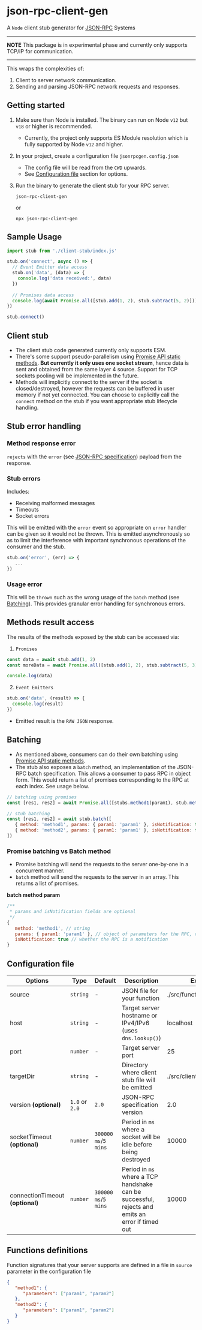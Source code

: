 # json-rpc-client-gen

A `Node` client stub generator for [JSON-RPC](https://www.jsonrpc.org/specification) Systems

---
**NOTE**
This package is in experimental phase and currently only supports TCP/IP for communication.

---

This wraps the complexities of:

1. Client to server network communication.
2. Sending and parsing JSON-RPC network requests and responses.

## Getting started
1. Make sure than Node is installed. The binary can run on Node `v12` but `v18` or higher is recommended.
   - Currently, the project only supports ES Module resolution which is fully supported by Node `v12` and higher.
2. In your project, create a configuration file `jsonrpcgen.config.json`
   - The config file will be read from the `CWD` upwards.
   - See [Configuration file](#configuration-file) section for options.
3. Run the binary to generate the client stub for your RPC server.

   ```
   json-rpc-client-gen
   ```

   or

   ```
   npx json-rpc-client-gen
   ```


## Sample Usage

```JavaScript
import stub from './client-stub/index.js'

stub.on('connect', async () => {
  // Event Emitter data access
  stub.on('data', (data) => {
    console.log('data received:', data)
  })
  
  // Promises data access
  console.log(await Promise.all([stub.add(1, 2), stub.subtract(5, 2)]))
})

stub.connect()
```

## Client stub
- The client stub code generated currently only supports ESM.
- There's some support pseudo-parallelism using [Promise API static methods](https://developer.mozilla.org/en-US/docs/Web/JavaScript/Reference/Global_Objects/Promise). **But currently it only uses one socket stream**, hence data is sent and obtained from the same layer 4 source. Support for TCP sockets pooling will be implemented in the future.
- Methods will implicitly connect to the server if the socket is closed/destroyed, however the requests can be buffered in user memory if not yet connected.  You can choose to explicitly call the `connect` method on the stub if you want appropriate stub lifecycle handling.

## Stub error handling

### Method response error

`rejects` with the `error` (see [JSON-RPC specification](https://www.jsonrpc.org/specification)) payload from the response.

### Stub errors
Includes:
- Receiving malformed messages
- Timeouts
- Socket errors

This will be emitted with the `error` event so appropriate on `error` handler can be given so it would not be thrown. This is emitted asynchronously so as to limit the interference with important synchronous operations of the consumer and the stub.

```JavaScript
stub.on('error', (err) => {
   ...
})
```

### Usage error

This will be `thrown` such as the wrong usage of the `batch` method (see [Batching](#batching)). This provides granular error handling for synchronous errors.

## Methods result access

The results of the methods exposed by the stub can be accessed via:

1. `Promises`

```JavaScript
const data = await stub.add(1, 2)
const moreData = await Promise.all([stub.add(1, 2), stub.subtract(5, 3)])

console.log(data)
```

2. `Event Emitters`
```JavaScript
stub.on('data', (result) => {
  console.log(result)
})
```
- Emitted result is the `RAW JSON` response.

## Batching
- As mentioned above, consumers can do their own batching using [Promise API static methods](https://developer.mozilla.org/en-US/docs/Web/JavaScript/Reference/Global_Objects/Promise).
- The stub also exposes a `batch` method, an implementation of the JSON-RPC batch specification. This allows a consumer to pass RPC in object form. This would return a list of promises corresponding to the RPC at each index. See usage below. 

```JavaScript
// batching using promises
const [res1, res2] = await Promise.all([stubs.method1(param1), stub.method2(param1)])

// stub batching
const [res1, res2] = await stub.batch([
   { method: 'method1', params: { param1: 'param1' }, isNotification: true },
   { method: 'method2', params: { param1: 'param1' }, isNotification: false },
])
```

### Promise batching vs Batch method
- Promise batching will send the requests to the server one-by-one in a concurrent manner.
- `batch` method will send the requests to the server in an array. This returns a list of promises.

**batch method param**
```JavaScript
/**
 * params and isNotification fields are optional
 */
{
   method: 'method1', // string
   params: { param1: 'param1' }, // object of parameters for the RPC, can also be an array for positional arguments
   isNotification: true // whether the RPC is a notification
}
```


## Configuration file

| Options | Type | Default | Description | Example |
| ------- | ---- | ------- | ----------- | ------- |
| source | `string` | - | JSON file for your function | ./src/functions.esrpc.json |
| host   | `string` | - | Target server hostname or IPv4/IPv6 (uses `dns.lookup()`) | localhost |
| port   | `number` | - | Target server port | 25 |
| targetDir | `string` | - | Directory where client stub file will be emitted | ./src/client |
| version **(optional)** |`1.0` or `2.0` | `2.0` | JSON-RPC specification version | 2.0 | 
| socketTimeout **(optional)** | `number` | `300000 ms`/`5 mins` | Period in `ms` where a socket will be idle before being destroyed | 10000 |
connectionTimeout **(optional)** | `number` | `300000 ms`/`5 mins` | Period in `ms` where a TCP handshake can be successful, rejects and emits an error if timed out | 10000 |

## Functions definitions

Function signatures that your server supports are defined in a file in `source` parameter in the configuration file

```json
{
   "method1": {
      "parameters": ["param1", "param2"]
   },
   "method2": {
      "parameters": ["param1", "param2"]
   }
}
```
